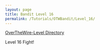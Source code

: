 ```yaml
---
layout: page
title: Bandit Level 16
permalink: /Tutorials/OTWBandit/Level_16/
---
```

[OverTheWire-Level Directory](https://zacvr.github.io/Tutorials/OTWBandit/)

Level 16 Fight!
